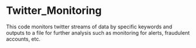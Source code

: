# Twitter_Monitoring
This code monitors twitter streams of data by specific keywords and outputs to a file for further analysis such as monitoring for alerts, fraudulent accounts, etc.

